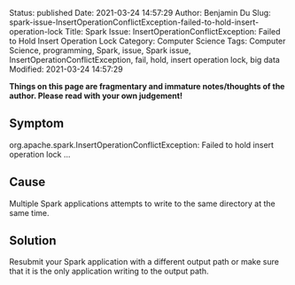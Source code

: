 Status: published
Date: 2021-03-24 14:57:29
Author: Benjamin Du
Slug: spark-issue-InsertOperationConflictException-failed-to-hold-insert-operation-lock
Title: Spark Issue: InsertOperationConflictException: Failed to Hold Insert Operation Lock
Category: Computer Science
Tags: Computer Science, programming, Spark, issue, Spark issue, InsertOperationConflictException, fail, hold, insert operation lock, big data
Modified: 2021-03-24 14:57:29

**Things on this page are fragmentary and immature notes/thoughts of the author. Please read with your own judgement!**


## Symptom

org.apache.spark.InsertOperationConflictException: Failed to hold insert operation lock ...

## Cause

Multiple Spark applications attempts to write to the same directory at the same time.

## Solution

Resubmit your Spark application with a different output path 
or make sure that it is the only application writing to the output path.  